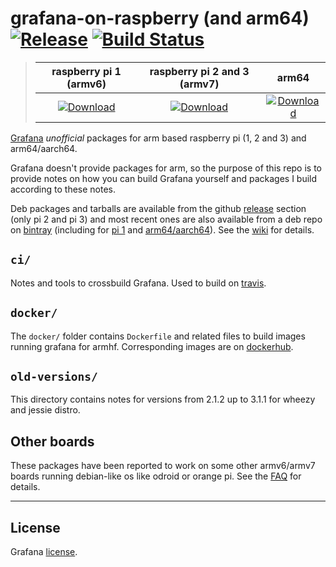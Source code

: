 # grafana-on-raspberry (and arm64) [![Release][release-svg]][release_url] [![Build Status][ci-svg]][ci-url]

[release-svg]: https://img.shields.io/github/release/fg2it/grafana-on-raspberry.svg
[release_url]: https://github.com/fg2it/grafana-on-raspberry/releases/latest
[ci-svg]: https://travis-ci.org/fg2it/grafana-on-raspberry.svg?branch=master
[ci-url]: https://travis-ci.org/fg2it/grafana-on-raspberry

> | raspberry pi 1 (armv6) | raspberry pi 2 and 3 (armv7) | arm64 |
> | :---: | :---: | :---: |
> | [ ![Download][pi1-svg] ][pi1-url] |  [ ![Download][pi2-svg] ][pi2-url] | [ ![Download][arm64-svg] ][arm64-url]

[pi1-svg]: https://api.bintray.com/packages/fg2it/deb-rpi-1b/grafana-on-raspberry/images/download.svg
[pi1-url]: https://bintray.com/fg2it/deb-rpi-1b/grafana-on-raspberry/_latestVersion
[pi2-svg]: https://api.bintray.com/packages/fg2it/deb/grafana-on-raspberry/images/download.svg
[pi2-url]: https://bintray.com/fg2it/deb/grafana-on-raspberry/_latestVersion
[arm64-svg]: https://api.bintray.com/packages/fg2it/deb-arm64/grafana-on-raspberry/images/download.svg
[arm64-url]: https://bintray.com/fg2it/deb-arm64/grafana-on-raspberry/_latestVersion

[Grafana](http://grafana.org) *unofficial* packages for arm based raspberry pi (1, 2 and 3) and arm64/aarch64.

Grafana doesn't provide packages for arm, so the purpose of this repo is to provide notes
on how you can build Grafana yourself and packages I build according to these notes.

Deb packages and tarballs are available from the github [release][release] section
(only pi 2 and pi 3) and most recent ones are also available from a deb repo on
[bintray][bintray-pi2/3] (including for [pi 1][bintray-pi1] and [arm64/aarch64][bintray-arm64]). See the
[wiki](../../wiki) for details.

[release]: https://github.com/fg2it/grafana-on-raspberry/releases
[bintray-pi2/3]: https://bintray.com/fg2it/deb/grafana-on-raspberry "bintray repo for pi 2/3"
[bintray-pi1]: https://bintray.com/fg2it/deb-rpi-1b/grafana-on-raspberry "bintray repo for pi 1b"
[bintray-arm64]: https://bintray.com/fg2it/deb-arm64/grafana-on-raspberry "bintray repo for arm64/aarch64"

## `ci/`

Notes and tools to crossbuild Grafana. Used to build on [travis](https://travis-ci.org/).

## `docker/`

The `docker/` folder contains `Dockerfile` and related files to build images
running grafana for armhf. Corresponding images are on [dockerhub](https://hub.docker.com/r/fg2it/grafana-armhf/).

## `old-versions/`

This directory contains notes for versions from 2.1.2 up to 3.1.1 for wheezy and jessie distro.

## Other boards

These packages have been reported to work on some other armv6/armv7 boards running
debian-like os like odroid or orange pi. See the [FAQ](../../wiki/FAQ) for details.

---

## License

Grafana [license](https://github.com/grafana/grafana/blob/master/LICENSE.md).
